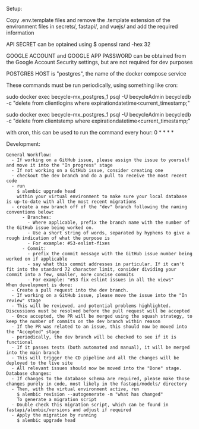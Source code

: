 Setup:

Copy .env.template files and remove the .template extension of the environment files in secrets/, fastapi/, and vuejs/ and add the required information

API SECRET can be optained using
$ openssl rand -hex 32

GOOGLE ACCOUNT and GOOGLE APP PASSWORD can be obtained from the Google Account Security settings, but are not required for dev purposes

POSTGRES HOST is "postgres", the name of the docker compose service

These commands must be run periodically, using something like cron:

sudo docker exec becycle-mx_postgres_1 psql -U becycleAdmin becycledb -c "delete from clientlogins where expirationdatetime<current_timestamp;"

sudo docker exec becycle-mx_postgres_1 psql -U becycleAdmin becycledb -c "delete from clientstemp where expirationdatetime<current_timestamp;"

with cron, this can be used to run the command every hour:
0 * * * *


Development:

    General Workflow:
	  - If working on a GitHub issue, please assign the issue to yourself and move it into the "In progress" stage
	  - If not working on a GitHub issue, consider creating one
	  - checkout the dev branch and do a pull to receive the most recent code
	  - run
	    $ alembic upgrade head
		within your virtual environment to make sure your local database is up-to-date with all the most recent migrations
	  - create a new branch off of the "dev" branch following the naming conventions below:
		  - Branches:
			- Where applicable, prefix the branch name with the number of the GitHub issue being worked on.
			- Use a short string of words, separated by hyphens to give a rough indication of what the purpose is
			- For example: #53-eslint-fixes
		  - Commit:
			- prefix the commit message with the GitHub issue number being worked on if applicable
			- say what this commit addresses in particular. If it can't fit into the standard 72 character limit, consider dividing your commit into a few, smaller, more concise commits
			- For example: "#53 fix eslint issues in all the views"
	When development is done:
	  - Create a pull request into the dev branch.
	  - If working on a GitHub issue, please move the issue into the "In review" stage
	  - This will be reviewed, and potential problems highlighted. Discussions must be resolved before the pull request will be accepted
	  - Once accepted, the PR will be merged using the squash strategy, to keep the number of commits on the dev branch within reason
	  - If the PR was related to an issue, this should now be moved into the "Accepted" stage
	  - periodically, the dev branch will be checked to see if it is functional
	  - If it passes tests (both automated and manual), it will be merged into the main branch
	  - This will trigger the CD pipeline and all the changes will be deployed to the live site
	  - All relevant issues should now be moved into the "Done" stage.
    Database changes:
      - If changes to the database schema are required, please make those changes purely in code, most likely in the fastapi/models/ directory
	  - Then, with the virtual environment active, run
	    $ alembic revision --autogenerate -m "what has changed"
	    To generate a migration script
	  - Double check this migration script, which can be found in fastapi/alembic/versions and adjust if required
	  - Apply the migration by running
	    $ alembic upgrade head
  

